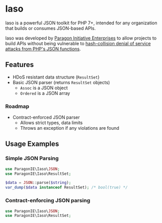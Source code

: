 # Iaso

Iaso is a powerful JSON toolkit for PHP 7+, intended for any organization that
builds or consumes JSON-based APIs.
 
Iaso was developed by  [Paragon Initiative Enterprises](http://paragonie.com) to
allow projects to build APIs without being vulnerable to
[hash-collision denial of service attacks from PHP's JSON functions](http://lukasmartinelli.ch/web/2014/11/17/php-dos-attack-revisited.html).

## Features

* HDoS resistant data structure (`ResultSet`)
* Basic JSON parser (returns `ResultSet` objects)
  * `Assoc` is a JSON object
  * `Ordered` is a JSON array

### Roadmap

* Contract-enforced JSON parser
  * Allows strict types, data limits
  * Throws an exception if any violations are found

## Usage Examples

### Simple JSON Parsing

```php
use ParagonIE\Iaso\JSON;
use ParagonIE\Iaso\ResultSet;

$data = JSON::parse($string);
var_dump($data instanceof ResultSet); /* bool(true) */
```

### Contract-enforcing JSON parsing

```php
use ParagonIE\Iaso\JSON;
use ParagonIE\Iaso\ResultSet;


```